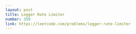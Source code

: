 ```yaml
---
layout: post
title: Logger Rate Limiter
number: 359
link: https://leetcode.com/problems/logger-rate-limiter
---
```

